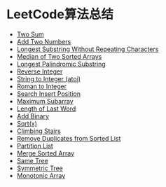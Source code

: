 # LeetCode算法总结

* [Two Sum](https://github.com/angelasubi/blog/blob/master/leetcode/1.%20Two%20Sum.js)
* [Add Two Numbers](https://github.com/angelasubi/blog/blob/master/leetcode/2.%20Add%20Two%20Numbers.js)
* [Longest Substring Without Repeating Characters](https://github.com/angelasubi/blog/blob/master/leetcode/3.%20Longest%20Substring%20Without%20Repeating%20Characters.js)
* [Median of Two Sorted Arrays](https://github.com/angelasubi/blog/blob/master/leetcode/4.%20Median%20of%20Two%20Sorted%20Arrays.js)
* [Longest Palindromic Substring](https://github.com/angelasubi/blog/blob/master/leetcode/5.%20Longest%20Palindromic%20Substring.js)
* [Reverse Integer](https://github.com/angelasubi/blog/blob/master/leetcode/7.%20Reverse%20Integer.js)
* [String to Integer (atoi)](https://github.com/angelasubi/blog/blob/master/leetcode/8.%20String%20to%20Integer%20(atoi).js)
* [Roman to Integer](https://github.com/angelasubi/blog/blob/master/leetcode/13.%20Roman%20to%20Integer.js)
* [Search Insert Position](https://github.com/angelasubi/blog/blob/master/leetcode/35.Search%20Insert%20Position.js)
* [Maximum Subarray](https://github.com/angelasubi/blog/blob/master/leetcode/53.%20Maximum%20Subarray.js)
* [Length of Last Word](https://github.com/angelasubi/blog/blob/master/leetcode/58.%20Length%20of%20Last%20Word.js)
* [Add Binary](https://github.com/angelasubi/blog/blob/master/leetcode/67.%20Add%20Binary.js)
* [Sqrt(x)](https://github.com/angelasubi/blog/blob/master/leetcode/69.%20Sqrt(x).js)
* [Climbing Stairs](https://github.com/angelasubi/blog/blob/master/leetcode/70.%20Climbing%20Stairs.js)
* [Remove Duplicates from Sorted List](https://github.com/angelasubi/blog/blob/master/leetcode/83.%20Remove%20Duplicates%20from%20Sorted%20List.js)
* [Partition List](https://github.com/angelasubi/blog/blob/master/leetcode/86.%20Partition%20List.js)
* [Merge Sorted Array](https://github.com/angelasubi/blog/blob/master/leetcode/88.%20Merge%20Sorted%20Array.js)
* [Same Tree](https://github.com/angelasubi/blog/blob/master/leetcode/100.%20Same%20Tree.js)
* [Symmetric Tree](https://github.com/angelasubi/blog/blob/master/leetcode/101.%20Symmetric%20Tree.js)
* [Monotonic Array](https://github.com/angelasubi/blog/blob/master/leetcode/896.%20Monotonic%20Array.js)